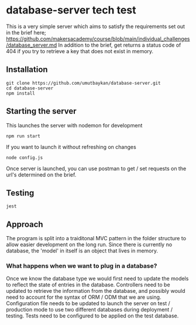# database-server tech test

This is a very simple server which aims to satisfy the requirements set out in the brief here;
https://github.com/makersacademy/course/blob/main/individual_challenges/database_server.md
In addition to the brief, get returns a status code of 404 if you try to retrieve a key that does not exist in memory.

Installation
---
```terminal
git clone https://github.com/umutbaykan/database-server.git
cd database-server
npm install
```
Starting the server
---
This launches the server with nodemon for development 
```terminal
npm run start
```
If you want to launch it without refreshing on changes
```terminal
node config.js
```
Once server is launched, you can use postman to get / set requests on the url's determined on the brief.

Testing
---
```terminal
jest
```

Approach
---
The program is split into a traiditonal MVC pattern in the folder structure to allow easier development on the long run.
Since there is currently no database, the 'model' in itself is an object that lives in memory. 

<h3>What happens when we want to plug in a database?</h3>

Once we know the database type we would first need to update the models to reflect the state of entries in the database.
Controllers need to be updated to retrieve the information from the database, and possibly would need to account for the syntax of ORM / ODM that we are using.
Configuration file needs to be updated to launch the server on test / production mode to use two different databases during deployment / testing.
Tests need to be configured to be applied on the test database.
